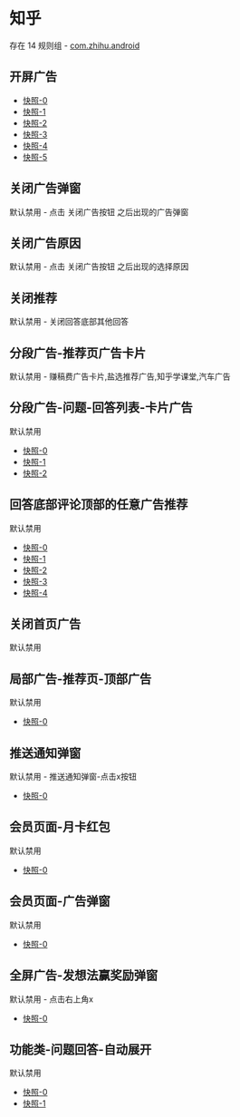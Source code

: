 # 知乎

存在 14 规则组 - [com.zhihu.android](/src/apps/com.zhihu.android.ts)

## 开屏广告

- [快照-0](https://i.gkd.li/import/12707641)
- [快照-1](https://i.gkd.li/import/12899263)
- [快照-2](https://i.gkd.li/import/13070251)
- [快照-3](https://i.gkd.li/import/12841423)
- [快照-4](https://i.gkd.li/import/12883329)
- [快照-5](https://i.gkd.li/import/12981146)

## 关闭广告弹窗

默认禁用 - 点击 关闭广告按钮 之后出现的广告弹窗

## 关闭广告原因

默认禁用 - 点击 关闭广告按钮 之后出现的选择原因

## 关闭推荐

默认禁用 - 关闭回答底部其他回答

## 分段广告-推荐页广告卡片

默认禁用 - 赚稿费广告卡片,盐选推荐广告,知乎学课堂,汽车广告

## 分段广告-问题-回答列表-卡片广告

默认禁用

- [快照-0](https://i.gkd.li/import/13849671)
- [快照-1](https://i.gkd.li/import/13849442)
- [快照-2](https://i.gkd.li/import/13849689)

## 回答底部评论顶部的任意广告推荐

默认禁用

- [快照-0](https://i.gkd.li/import/12864109)
- [快照-1](https://i.gkd.li/import/12647617)
- [快照-2](https://i.gkd.li/import/12647659)
- [快照-3](https://i.gkd.li/import/12647525)
- [快照-4](https://i.gkd.li/import/12647541)

## 关闭首页广告

默认禁用

## 局部广告-推荐页-顶部广告

默认禁用

- [快照-0](https://i.gkd.li/import/14156887)

## 推送通知弹窗

默认禁用 - 推送通知弹窗-点击x按钮

- [快照-0](https://i.gkd.li/import/12647583)

## 会员页面-月卡红包

默认禁用

- [快照-0](https://i.gkd.li/import/12647421)

## 会员页面-广告弹窗

默认禁用

- [快照-0](https://i.gkd.li/import/12707676)

## 全屏广告-发想法赢奖励弹窗

默认禁用 - 点击右上角x

- [快照-0](https://i.gkd.li/import/14020339)

## 功能类-问题回答-自动展开

默认禁用

- [快照-0](https://i.gkd.li/import/12647688)
- [快照-1](https://i.gkd.li/import/12707687)

